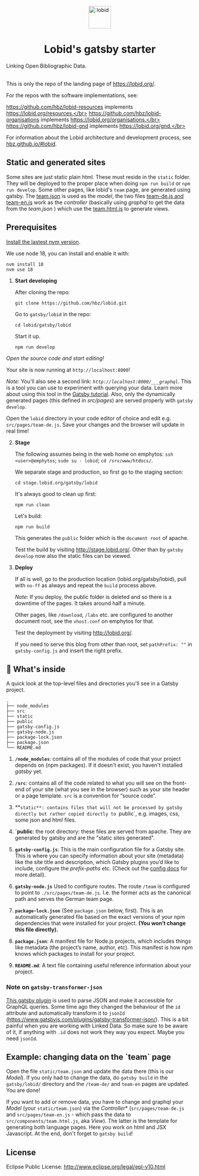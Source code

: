 <p align="center">
  <a href="https://www.lobid.org/">
    <img alt="lobid" src="https://lobid.org/images/lobid.png" width="60" />
  </a>
</p>
<h1 align="center">
  Lobid's gatsby starter
</h1>
Linking Open Bibliographic Data. </br></br>

This is only the repo of the landing page of https://lobid.org/.

For the repos with the software implementations, see:

https://github.com/hbz/lobid-resources implements https://lobid.org/resources.</br>
https://github.com/hbz/lobid-organisations implements https://lobid.org/organisations.</br>
https://github.com/hbz/lobid-gnd implements https://lobid.org/gnd.</br>

For information about the Lobid architecture and development process, see [hbz.github.io/#lobid](https://hbz.github.io/#lobid).

<h2> Static and generated sites </h2>

Some sites are just static plain html. These must reside in the `static` folder. They will be deployed to the proper place when doing `npm run build` or `npm run develop`.
Some other pages, like lobid's `team` page, are generated using gatsby. The [team.json](https://github.com/hbz/lobid/tree/master/gatsby/lobid/static/team.json) is used as the _model_, the two files [team-de.js and team-en.js](https:/github.com/hbz/lobid/tree/master/gatsby/lobid/src/pages/) work as the _controller_ (basically using _graphql_ to get the data from the _team.json_ ) which use the
[team.html.js](https:/github.com/hbz/lobid/tree/master/gatsby/lobid/src/components/team.html.js) to generate views.

## Prerequisites

[Install the lastest nvm version](https://github.com/nvm-sh/nvm#installing-and-updating).

We use node 18, you can install and enable it with:

```shell
nvm install 18
nvm use 18
```

1. **Start developing**
   
   After cloning the repo:
   
   ```shell
   git clone https://github.com/hbz/lobid.git
   ```
   
   Go to `gatsby/lobid` in the repo:
   
   ```shell
   cd lobid/gatsby/lobid
   ```
   
   Start it up.

   ```shell
   npm run develop
   ```

 *Open the source code and start editing!*

   Your site is now running at `http://localhost:8000`!

   *Note*: You'll also see a second link: _`http://localhost:8000/___graphql`_. This is a tool you can use to experiment with querying your data. Learn more about using this tool in the [Gatsby tutorial](https://www.gatsbyjs.org/tutorial/part-five/#introducing-graphiql).
   Also, only the dynamically generated pages (this defined in _src/pages_) are served properly with `gatsby develop`.

   Open the `lobid` directory in your code editor of choice and edit e.g. `src/pages/team-de.js`. Save your changes and the browser will update in real time!

2. **Stage**

   The following assumes being in the web home on emphytos: `ssh <user>@emphytos`; `sudo su - lobid`; `cd /srv/www/htdocs/`.

   We separate stage and production, so first go to the staging section:
   ```shell
   cd stage.lobid.org/gatsby/lobid
   ```
   
   It's always good to clean up first:
   ```shell
   npm run clean
   ```
   Let's build:
   ```shell
   npm run build
   ```

   This generates the `public` folder which is the `document root` of apache.

   Test the build by visiting http://stage.lobid.org/. Other than by `gatsby develop` now also the static files can be viewed.

3. **Deploy**

   If all is well, go to the production location (lobid.org/gatsby/lobid), pull with `no-ff` as always and repeat the `build` process above.

   *Note*: 
   If you deploy, the public folder is deleted and so there is a downtime of the pages. It takes around half a minute.

   Other pages, like `/download`, `/labs` etc. are configured to another document root, see the `vhost.conf` on emphytos for that.
   
   Test the deployment by visiting http://lobid.org/.

   If you need to serve this blog from other than root, set `pathPrefix: ""` in `gatsby-config.js` and insert the right prefix.

## 🧐 What's inside

A quick look at the top-level files and directories you'll see in a Gatsby project.

    .
    ├── node_modules
    ├── src
    ├── static
    ├── public
    ├── gatsby-config.js
    ├── gatsby-node.js
    ├── package-lock.json
    ├── package.json
    └── README.md

1. **`/node_modules`**: contains all of the modules of code that your project depends on (npm packages). If it doesn't exist, you haven't installed _gatsby_ yet.

2. **`/src`**: contains all of the code related to what you will see on the front-end of your site (what you see in the browser) such as your site header or a page template. `src` is a convention for “source code”.

3. **`static**: contains files that will not be processed by gatsby directly but rather copied directly to `public`, e.g. images, css, some json and html files.

4. **`public**: the root directory: these files are served from apache. They are generated by gatsby and are the "static sites generated".

5. **`gatsby-config.js`**: This is the main configuration file for a Gatsby site. This is where you can specify information about your site (metadata) like the site title and description, which Gatsby plugins you’d like to include, configure the _prefix-paths_ etc. (Check out the [config docs](https://www.gatsbyjs.org/docs/gatsby-config/) for more detail).

6. **`gatsby-node.js`** Used to configure routes. The route `/team` is configured to point to `./src/pages/team-de.js`. I.e. the former acts as the canonical path and serves the German team page.

7. **`package-lock.json`** (See `package.json` below, first). This is an automatically generated file based on the exact versions of your npm dependencies that were installed for your project. **(You won’t change this file directly).**

8. **`package.json`**: A manifest file for Node.js projects, which includes things like metadata (the project’s name, author, etc). This manifest is how npm knows which packages to install for your project.

9. **`README.md`**: A text file containing useful reference information about your project.

### Note on `gatsby-transformer-json`

[This gatsby plugin](https://www.gatsbyjs.com/plugins/gatsby-transformer-json/) is used to parse JSON and make it accessible for GraphQL queries.
Some time ago they changed the behaviour of the `id` attribute and automatically transform it to `jsonId` (https://www.gatsbyjs.com/plugins/gatsby-transformer-json/).
This is a bit painful when you are working with Linked Data.
So make sure to be aware of it, if anything with `.id` does not work they way you expect.
Maybe you need `jsonId`.

<h2> Example: changing data on the `team` page </h2>
  
  Open the file `static/team.json` and update the data there (this is our *Model*).
  If you only had to change the data, do `gatsby build` in the `gatsby/lobid/` directory and the `/team-de/` and `team-en` pages are updated. You are done!
  
  If you want to add or remove data, you have to change and graphql your *Model* (your `static/team.json`) via the *Controller** (`src/pages/team-de.js` and `src/pages/team-en.js` - which pass the data to `src/components/team.html.js`, aka *View*). The latter is the template for generating both language pages. Here you work on html and JSX Javascript. At the end, don't forget to `gatsby build`!


<h2>  License </h2>

Eclipse Public License: http://www.eclipse.org/legal/epl-v10.html
 
